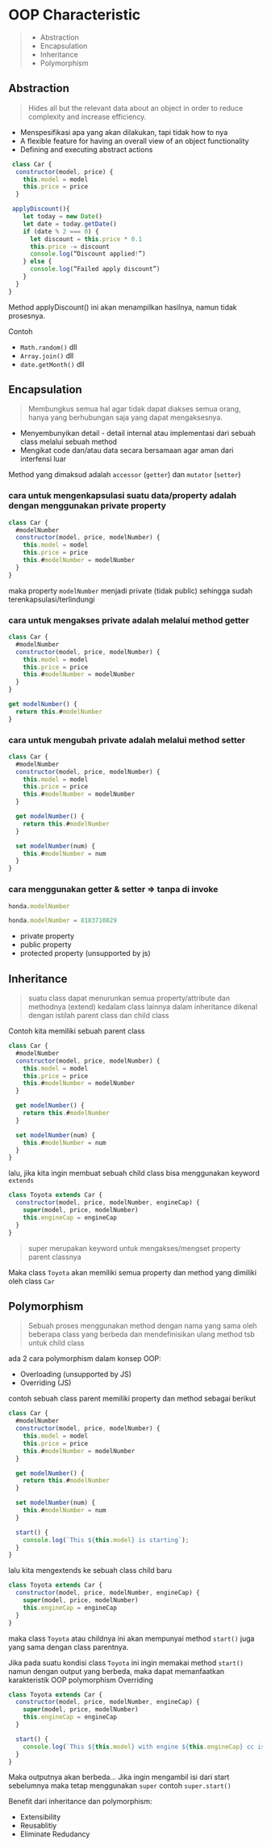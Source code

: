 # OOP Characteristic

> - Abstraction
> - Encapsulation
> - Inheritance
> - Polymorphism

## Abstraction

> Hides all but the relevant data about an object in order to reduce complexity and increase efficiency.

- Menspesifikasi apa yang akan dilakukan, tapi tidak how to nya
- A flexible feature for having an overall view of an object functionality
- Defining and executing abstract actions

```js
 class Car {
  constructor(model, price) {
    this.model = model
    this.price = price
  }

 applyDiscount(){
    let today = new Date() 
    let date = today.getDate()
    if (date % 2 === 0) {
      let discount = this.price * 0.1
      this.price -= discount 
      console.log(“Discount applied!”) 
    } else {
      console.log(“Failed apply discount”)
    }
  }
}
```

Method applyDiscount() ini akan menampilkan hasilnya, namun tidak prosesnya.

Contoh
- `Math.random()` dll
- `Array.join()` dll
- `date.getMonth()` dll

## Encapsulation

> Membungkus semua hal agar tidak dapat diakses semua orang, hanya yang berhubungan saja yang dapat mengaksesnya.

- Menyembunyikan detail - detail internal atau implementasi dari sebuah class melalui sebuah method
- Mengikat code dan/atau data secara bersamaan agar aman dari interfensi luar

Method yang dimaksud adalah `accessor` (`getter`) dan `mutator` (`setter`)

### cara untuk mengenkapsulasi suatu data/property adalah dengan menggunakan private property

```js
class Car {
  #modelNumber
  constructor(model, price, modelNumber) {
    this.model = model
    this.price = price
    this.#modelNumber = modelNumber
  }
}
```
maka property `modelNumber` menjadi private (tidak public) sehingga sudah terenkapsulasi/terlindungi

### cara untuk mengakses private adalah melalui method getter

```js
class Car {
  #modelNumber
  constructor(model, price, modelNumber) {
    this.model = model
    this.price = price
    this.#modelNumber = modelNumber
  }
}

get modelNumber() {
  return this.#modelNumber
}
```

### cara untuk mengubah private adalah melalui method setter

```js
class Car {
  #modelNumber
  constructor(model, price, modelNumber) {
    this.model = model
    this.price = price
    this.#modelNumber = modelNumber
  }

  get modelNumber() {
    return this.#modelNumber
  }

  set modelNumber(num) {
    this.#modelNumber = num
  }
}
```

### cara menggunakan getter & setter => tanpa di invoke

```js
honda.modelNumber
```
```js
honda.modelNumber = 8183710829
```

- private property
- public property
- protected property (unsupported by js)

## Inheritance

> suatu class dapat menurunkan semua property/attribute dan methodnya (extend) kedalam class lainnya
> dalam inheritance dikenal dengan istilah parent class dan child class

Contoh kita memiliki sebuah parent class
```js
class Car {
  #modelNumber
  constructor(model, price, modelNumber) {
    this.model = model
    this.price = price
    this.#modelNumber = modelNumber
  }

  get modelNumber() {
    return this.#modelNumber
  }

  set modelNumber(num) {
    this.#modelNumber = num
  }
}
```

lalu, jika kita ingin membuat sebuah child class bisa menggunakan keyword `extends`

```js
class Toyota extends Car {
  constructor(model, price, modelNumber, engineCap) {
    super(model, price, modelNumber)
    this.engineCap = engineCap
  }
}
```
> super merupakan keyword untuk mengakses/mengset property parent classnya

Maka class `Toyota` akan memiliki semua property dan method yang dimiliki oleh class `Car`

## Polymorphism

> Sebuah proses menggunakan method dengan nama yang sama oleh beberapa class yang berbeda dan mendefinisikan ulang method tsb untuk child class

ada 2 cara polymorphism dalam konsep OOP:
- Overloading (unsupported by JS)
- Overriding (JS)

contoh sebuah class parent memiliki property dan method sebagai berikut

```js
class Car {
  #modelNumber
  constructor(model, price, modelNumber) {
    this.model = model
    this.price = price
    this.#modelNumber = modelNumber
  }

  get modelNumber() {
    return this.#modelNumber
  }

  set modelNumber(num) {
    this.#modelNumber = num
  }

  start() {
    console.log(`This ${this.model} is starting`);
  }
}
```

lalu kita mengextends ke sebuah class child baru

```js
class Toyota extends Car {
  constructor(model, price, modelNumber, engineCap) {
    super(model, price, modelNumber)
    this.engineCap = engineCap
  }
}
```

maka class `Toyota` atau childnya ini akan mempunyai method `start()` juga yang sama dengan class parentnya.

Jika pada suatu kondisi class `Toyota` ini ingin memakai method `start()` namun dengan output yang berbeda, maka dapat memanfaatkan karakteristik OOP polymorphism Overriding

```js
class Toyota extends Car {
  constructor(model, price, modelNumber, engineCap) {
    super(model, price, modelNumber)
    this.engineCap = engineCap
  }

  start() {
    console.log(`This ${this.model} with engine ${this.engineCap} cc is starting`)
  }
}
```

Maka outputnya akan berbeda... Jika ingin mengambil isi dari start sebelumnya maka tetap menggunakan `super` contoh `super.start()`

Benefit dari inheritance dan polymorphism:
- Extensibility
- Reusablitiy
- Eliminate Redudancy